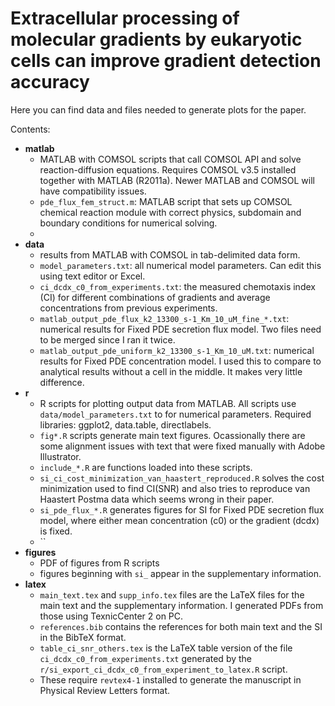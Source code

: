 # Extracellular processing of molecular gradients by eukaryotic cells can improve gradient detection accuracy

Here you can find data and files needed to generate plots for the paper.

Contents:

* __matlab__
    * MATLAB with COMSOL scripts that call COMSOL API and solve reaction-diffusion equations. Requires COMSOL v3.5 installed together with MATLAB (R2011a). Newer MATLAB and COMSOL will have compatibility issues.
    * `pde_flux_fem_struct.m`: MATLAB script that sets up COMSOL chemical reaction module with correct physics, subdomain and boundary conditions for numerical solving.
    *
* __data__
    * results from MATLAB with COMSOL in tab-delimited data form.
    * `model_parameters.txt`: all numerical model parameters. Can edit this using text editor or Excel.
    * `ci_dcdx_c0_from_experiments.txt`: the measured chemotaxis index (CI) for different combinations of gradients and average concentrations from previous experiments.
    * `matlab_output_pde_flux_k2_13300_s-1_Km_10_uM_fine_*.txt`: numerical results for Fixed PDE secretion flux model. Two files need to be merged since I ran it twice.
    * `matlab_output_pde_uniform_k2_13300_s-1_Km_10_uM.txt`: numerical results for Fixed PDE concentration model. I used this to compare to analytical results without a cell in the middle. It makes very little difference.
* __r__
    * R scripts for plotting output data from MATLAB. All scripts use `data/model_parameters.txt` to for numerical parameters. Required libraries: ggplot2, data.table, directlabels.
    * `fig*.R` scripts generate main text figures. Ocassionally there are some alignment issues with text that were fixed manually with Adobe Illustrator.
    * `include_*.R` are functions loaded into these scripts.
    * `si_ci_cost_minimization_van_haastert_reproduced.R` solves the cost minimization used to find CI(SNR) and also tries to reproduce van Haastert Postma data which seems wrong in their paper.
    * `si_pde_flux_*.R` generates figures for SI for Fixed PDE secretion flux model, where either mean concentration (c0) or the gradient (dcdx) is fixed.
    * ``
* __figures__
    * PDF of figures from R scripts
    * figures beginning with `si_` appear in the supplementary information.
* __latex__
    * `main_text.tex` and `supp_info.tex` files are the LaTeX files for the main text and the supplementary information. I generated PDFs from those using TexnicCenter 2 on PC.
    * `references.bib` contains the references for both main text and the SI in the BibTeX format.
    * `table_ci_snr_others.tex` is the LaTeX table version of the file `ci_dcdx_c0_from_experiments.txt` generated by the `r/si_export_ci_dcdx_c0_from_experiment_to_latex.R` script.
    * These require `revtex4-1` installed to generate the manuscript in Physical Review Letters format.
